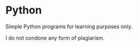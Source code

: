 # Python
Simple Python programs for learning purposes only. 



I do not condone any form of plagiarism.
